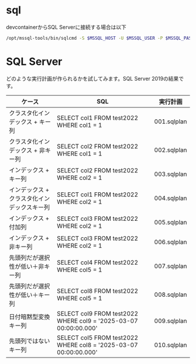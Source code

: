 # sql

devcontainerからSQL Serverに接続する場合は以下

```bash
/opt/mssql-tools/bin/sqlcmd -S $MSSQL_HOST -U $MSSQL_USER -P $MSSQL_PASSWORD
```

# SQL Server

どのような実行計画が作られるかを試してみます。SQL Server 2019の結果です。

| ケース                                      | SQL                                                          | 実行計画    |
| ------------------------------------------- | ------------------------------------------------------------ | ----------- |
| クラスタ化インデックス + キー列             | SELECT col1 FROM test2022 WHERE col1 = 1                     | 001.sqlplan |
| クラスタ化インデックス + 非キー列           | SELECT col2 FROM test2022 WHERE col1 = 1                     | 002.sqlplan |
| インデックス + キー列                       | SELECT col2 FROM test2022 WHERE col2 = 1                     | 003.sqlplan |
| インデックス + クラスタ化インデックスキー列 | SELECT col1 FROM test2022 WHERE col2 = 1                     | 004.sqlplan |
| インデックス + 付加列                       | SELECT col3 FROM test2022 WHERE col2 = 1                     | 005.sqlplan |
| インデックス + 非キー列                     | SELECT col3 FROM test2022 WHERE col2 = 1                     | 006.sqlplan |
| 先頭列だが選択性が低い＋非キー列            | SELECT col4 FROM test2022 WHERE col5 = 1                     | 007.sqlplan |
| 先頭列だが選択性が低い＋キー列              | SELECT col8 FROM test2022 WHERE col5 = 1                     | 008.sqlplan |
| 日付暗黙型変換キー列                        | SELECT col9 FROM test2022 WHERE col9 = '2025-03-07 00:00:00.000' | 009.sqlplan |
| 先頭列ではないキー列                        | SELECT col5 FROM test2022 WHERE col8 = '2025-03-07 00:00:00.000' | 010.sqlplan |
